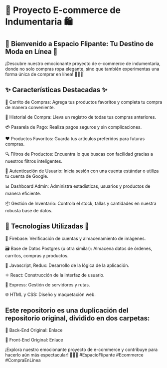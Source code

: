 # 🛒 Proyecto E-commerce de Indumentaria 🛍️

## 🌟 Bienvenido a Espacio Flipante: Tu Destino de Moda en Línea 🌟

¡Descubre nuestro emocionante proyecto de e-commerce de indumentaria, donde no solo compras ropa elegante, sino que también experimentas una forma única de comprar en línea! 👕👚👖

## ✨ Características Destacadas ✨
🛒 Carrito de Compras: Agrega tus productos favoritos y completa tu compra de manera conveniente.

📜 Historial de Compra: Lleva un registro de todas tus compras anteriores.

💳 Pasarela de Pago: Realiza pagos seguros y sin complicaciones.

❤️ Productos Favoritos: Guarda tus artículos preferidos para futuras compras.

🔍 Filtros de Productos: Encuentra lo que buscas con facilidad gracias a nuestros filtros inteligentes.

👤 Autenticación de Usuario: Inicia sesión con una cuenta estándar o utiliza tu cuenta de Google.

📊 Dashboard Admin: Administra estadísticas, usuarios y productos de manera eficiente.

📦 Gestión de Inventario: Controla el stock, tallas y cantidades en nuestra robusta base de datos.

## 🚀 Tecnologías Utilizadas 🚀

🏢 Firebase: Verificación de cuentas y almacenamiento de imágenes.

🗃️ Base de Datos Postgres (u otra similar): Almacena datos de órdenes, carritos, compras y productos.

📜 Javascript, Redux: Desarrollo de la lógica de la aplicación.

⚛️ React: Construcción de la interfaz de usuario.

🚀 Express: Gestión de servidores y rutas.

🌐 HTML y CSS: Diseño y maquetación web.

## Este repositorio es una duplicación del repositorio original, dividido en dos carpetas:
📁 Back-End Original: Enlace

📁 Front-End Original: Enlace

¡Explora nuestro emocionante proyecto de e-commerce y contribuye para hacerlo aún más espectacular! 🚀👕👠 #EspacioFlipante #Ecommerce #CompraEnLínea

